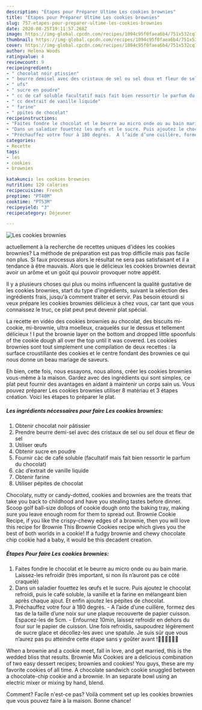```yaml
---
description: "Étapes pour Préparer Ultime Les cookies brownies"
title: "Étapes pour Préparer Ultime Les cookies brownies"
slug: 757-etapes-pour-preparer-ultime-les-cookies-brownies
date: 2020-08-25T19:11:57.268Z
image: https://img-global.cpcdn.com/recipes/1094c95f0faea6b4/751x532cq70/les-cookies-brownies-photo-principale-de-la-recette.jpg
thumbnail: https://img-global.cpcdn.com/recipes/1094c95f0faea6b4/751x532cq70/les-cookies-brownies-photo-principale-de-la-recette.jpg
cover: https://img-global.cpcdn.com/recipes/1094c95f0faea6b4/751x532cq70/les-cookies-brownies-photo-principale-de-la-recette.jpg
author: Helena Woods
ratingvalue: 4
reviewcount: 9
recipeingredient:
- " chocolat noir ptissier"
- " beurre demisel avec des cristaux de sel ou sel doux et fleur de sel"
- " ufs"
- " sucre en poudre"
- " cc de caf soluble facultatif mais fait bien ressortir le parfum du chocolat"
- " cc dextrait de vanille liquide"
- " farine"
- " ppites de chocolat"
recipeinstructions:
- "Faites fondre le chocolat et le beurre au micro onde ou au bain marie. Laissez-les refroidir (très important, si non ils n’auront pas ce côté craquelé)"
- "Dans un saladier fouettez les œufs et le sucre. Puis ajoutez le chocolat refroidi, puis le café soluble, la vanille et la farine en mélangeant bien après chaque ajout. Et enfin ajoutez les pépites de chocolat."
- "Préchauffez votre four à 180 degrés.  A l’aide d’une cuillère, formez des tas de la taille d’une noix sur une plaque recouverte de papier cuisson. Espacez-les de 5cm.  Enfournez 10min, laissez refroidir en dehors du four sur le papier de cuisson. Une fois refroidis, saupoudrez légèrement de sucre glace et décollez-les avec une spatule. Je suis sûr que vous n’aurez pas pu atteindre cette étape sans y goûter avant !🤤🤤🤤🤣🤣🤣"
categories:
- Recette
tags:
- les
- cookies
- brownies

katakunci: les cookies brownies 
nutrition: 129 calories
recipecuisine: French
preptime: "PT40M"
cooktime: "PT53M"
recipeyield: "3"
recipecategory: Déjeuner

---
```



![Les cookies brownies](https://img-global.cpcdn.com/recipes/1094c95f0faea6b4/751x532cq70/les-cookies-brownies-photo-principale-de-la-recette.jpg)

actuellement à la recherche de recettes uniques d'idées les cookies brownies? La méthode de préparation est pas trop difficile mais pas facile non plus. Si faux processus alors le résultat ne sera pas satisfaisant et il a tendance à être mauvais. Alors que le délicieux les cookies brownies devrait avoir un arôme et un goût qui pouvoir provoquer notre appétit.

Il y a plusieurs choses qui plus ou moins influencent la qualité gustative de les cookies brownies, start du type d'ingrédients, suivant la sélection des ingrédients frais, jusqu'à comment traiter et servir. Pas besoin étourdi si veux prépare les cookies brownies délicieux à chez vous, car tant que vous connaissez le truc, ce plat peut peut devenir plat spécial.

La recette en vidéo des cookies brownies au chocolat, des biscuits mi-cookie, mi-brownie, ultra moelleux, craquelés sur le dessus et tellement délicieux ! I put the brownie layer on the bottom and dropped little spoonfuls of the cookie dough all over the top until it was covered. Les cookies brownies sont tout simplement une compilation de deux recettes : la surface croustillante des cookies et le centre fondant des brownies ce qui nous donne un beau mariage de saveurs.


Eh bien, cette fois, nous essayons, nous allons, créer les cookies brownies vous-même à la maison. Gardez avec des ingrédients qui sont simples, ce plat peut fournir des avantages en aidant à maintenir un corps sain us. Vous pouvez préparer Les cookies brownies utiliser 8 matériau et 3 étapes création. Voici les étapes to préparer le plat.

<!--inarticleads1-->

##### Les ingrédients nécessaires pour faire Les cookies brownies:

1. Obtenir  chocolat noir pâtissier
1. Prendre  beurre demi-sel avec des cristaux de sel ou sel doux et fleur de sel
1. Utiliser  œufs
1. Obtenir  sucre en poudre
1. Fournir  càc de café soluble (facultatif mais fait bien ressortir le parfum du chocolat)
1.   càc d’extrait de vanille liquide
1. Obtenir  farine
1. Utiliser  pépites de chocolat


Chocolaty, nutty or candy-dotted, cookies and brownies are the treats that take you back to childhood and have you stealing tastes before dinner. Scoop golf ball-size dollops of cookie dough onto the baking tray, making sure you leave enough room for them to spread out. Brownie Cookie Recipe, if you like the crispy-chewy edges of a brownie, then you will love this recipe for Brownie This Brownie Cookies recipe which gives you the best of both worlds in a cookie! If a fudgy brownie and chewy chocolate chip cookie had a baby, it would be this decadent creation. 

<!--inarticleads2-->

##### Étapes Pour faire Les cookies brownies:

1. Faites fondre le chocolat et le beurre au micro onde ou au bain marie. Laissez-les refroidir (très important, si non ils n’auront pas ce côté craquelé)
1. Dans un saladier fouettez les œufs et le sucre. Puis ajoutez le chocolat refroidi, puis le café soluble, la vanille et la farine en mélangeant bien après chaque ajout. Et enfin ajoutez les pépites de chocolat.
1. Préchauffez votre four à 180 degrés.  - A l’aide d’une cuillère, formez des tas de la taille d’une noix sur une plaque recouverte de papier cuisson. Espacez-les de 5cm.  - Enfournez 10min, laissez refroidir en dehors du four sur le papier de cuisson. Une fois refroidis, saupoudrez légèrement de sucre glace et décollez-les avec une spatule. Je suis sûr que vous n’aurez pas pu atteindre cette étape sans y goûter avant !🤤🤤🤤🤣🤣🤣


When a brownie and a cookie meet, fall in love, and get married, this is the wedded bliss that results. Brownie Mix Cookies are a delicious combination of two easy dessert recipes; brownies and cookies! You guys, these are my favorite cookies of all time. A chocolate sandwich cookie snuggled between a chocolate-chip cookie and a brownie. In an separate bowl using an electric mixer or mixing by hand, blend. 


Comment? Facile n'est-ce pas? Voilà comment set up les cookies brownies que vous pouvez faire à la maison. Bonne chance!
